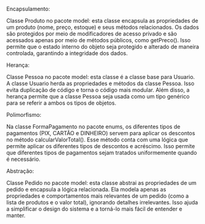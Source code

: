 Encapsulamento:

Classe Produto no pacote model: esta classe encapsula as propriedades de um produto (nome, preço, estoque) e seus métodos relacionados. Os dados são protegidos por meio de modificadores de acesso privado e são acessados apenas por meio de métodos públicos, como getPreco(). Isso permite que o estado interno do objeto seja protegido e alterado de maneira controlada, garantindo a integridade dos dados.

Herança:

Classe Pessoa no pacote model: esta classe é a classe base para Usuario. A classe Usuario herda as propriedades e métodos da classe Pessoa. Isso evita duplicação de código e torna o código mais modular. Além disso, a herança permite que a classe Pessoa seja usada como um tipo genérico para se referir a ambos os tipos de objetos.

Polimorfismo:

Na classe FormaPagamento no pacote enums, os diferentes tipos de pagamentos (PIX, CARTÃO e DINHEIRO) servem para aplicar os descontos no método calcularValorTotal(). Esse método conta com uma lógica que permite aplicar os diferentes tipos de descontos e acréscimo. Isso permite que diferentes tipos de pagamentos sejam tratados uniformemente quando é necessário.

Abstração:

Classe Pedido no pacote model: esta classe abstrai as propriedades de um pedido e encapsula a lógica relacionada. Ela modela apenas as propriedades e comportamentos mais relevantes de um pedido (como a lista de produtos e o valor total), ignorando detalhes irrelevantes. Isso ajuda a simplificar o design do sistema e a torná-lo mais fácil de entender e manter.
